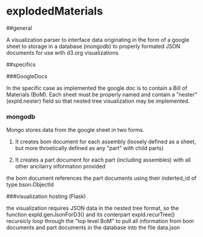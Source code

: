 # explodedMaterials

##general

A visualization parser to interface data originating in the form of a google sheet to storage in a database (mongodb) to properly formated JSON documents for use with d3.org visualizations

##specifics

###GoogleDocs

In the specific case as implemented the google doc is to contain a Bill of Materials (BoM).  Each sheet must be properly named and contain a "nester" (expld.nester) field so that nested tree visualization may be implemented.

### mongodb

Mongo stores data from the google sheet in two forms.  

1. It creates bom document for each assembly (loosely defined as a sheet, but more throetically defined as any "part" with child parts)

2. It creates a part document for each part (including assembles) with all other ancilarry information provided

the bom document references the part documents using their inderted_id of type bson.ObjectId

###visualization hosting (Flask)

the visualization requires JSON data in the nested tree format, so the function expld.genJsonForD3() and its conterpart expld.recurTree() recursicly loop through the "top level BoM" to pull all information from bom documents and part documents in the database into the file data.json
